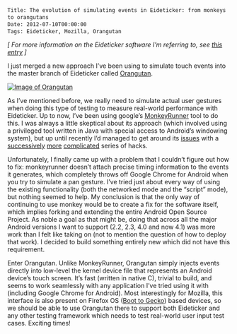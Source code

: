     Title: The evolution of simulating events in Eideticker: from monkeys to orangutans
    Date: 2012-07-10T00:00:00
    Tags: Eideticker, Mozilla, Orangutan


*[ For more information on the Eideticker software I&#8217;m referring to, see [this entry][1] ]*

I just merged a new approach I&#8217;ve been using to simulate touch events into the master branch of Eideticker called [Orangutan][2]. 

<a href="http://wrla.ch/blog/2012/07/the-evolution-of-simulating-events-in-eideticker-from-monkeys-to-orangutns/orangutan/" rel="attachment wp-att-696"><img src="/files/2012/07/orangutan.jpg" alt="Image of Orangutan" title="orangutan" width="415" height="600" class="alignnone size-full wp-image-696" srcset="/files/2012/07/orangutan-207x300.jpg 207w, /files/2012/07/orangutan.jpg 415w" sizes="(max-width: 415px) 100vw, 415px" /></a>

As I&#8217;ve mentioned before, we really need to simulate actual user gestures when doing this type of testing to measure real-world performance with Eideticker. Up to now, I&#8217;ve been using google&#8217;s [MonkeyRunner][3] tool to do this. I was always a little skeptical about its approach (which involved using a privileged tool written in Java with special access to Android&#8217;s windowing system), but up until recently I&#8217;d managed to get around its [issues][4] with a [successively][5] [more][6] [complicated][7] series of hacks.

Unfortunately, I finally came up with a problem that I couldn&#8217;t figure out how to fix: monkeyrunner doesn&#8217;t attach precise timing information to the events it generates, which completely throws off Google Chrome for Android when you try to simulate a pan gesture. I&#8217;ve tried just about every way of using the existing functionality (both the networked mode and the &#8220;script&#8221; mode), but nothing seemed to help. My conclusion is that the only way of continuing to use monkey would be to create a fix for the software itself, which implies forking and extending the entire Android Open Source Project. As noble a goal as that might be, doing that across all the major Android versions I want to support (2.2, 2.3, 4.0 and now 4.1) was more work than I felt like taking on (not to mention the question of how to deploy that work). I decided to build something entirely new which did not have this requirement.

Enter Orangutan. Unlike MonkeyRunner, Orangutan simply injects events directly into low-level the kernel device file that represents an Android device&#8217;s touch screen. It&#8217;s fast (written in native C), trivial to build, and seems to work seamlessly with any application I&#8217;ve tried using it with (including Google Chrome for Android). Most interestingly for Mozilla, this interface is also present on Firefox OS ([Boot to Gecko][8]) based devices, so we should be able to use Orangutan there to support both Eideticker and any other testing framework which needs to test real-world user input test cases. Exciting times!

 [1]: http://wrla.ch/blog/2012/06/mobile-firefox-measuring-how-a-browser-feels/
 [2]: http://github.com/wlach/orangutan
 [3]: http://developer.android.com/tools/help/monkeyrunner_concepts.html
 [4]: http://code.google.com/p/android/issues/detail?id=27955
 [5]: https://github.com/mozilla/eideticker/commit/8d034212bc38c1fc80b9fe792c0b06919c74141a
 [6]: https://github.com/mozilla/eideticker/commit/55d63960dc0a5090cee00fe917a851db082ee0fd
 [7]: https://github.com/mozilla/eideticker/commit/686882d32fb25a700afec35c39e53a73658688e3
 [8]: https://wiki.mozilla.org/B2G